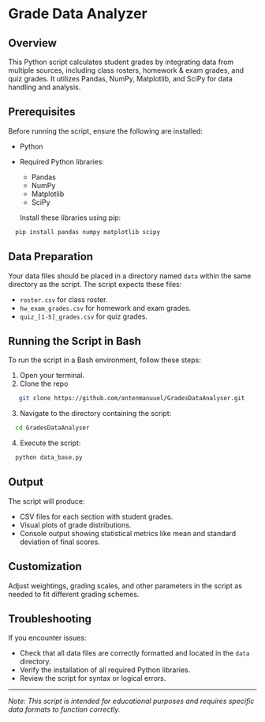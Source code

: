 # Grade Data Analyzer

## Overview

This Python script calculates student grades by integrating data from multiple sources, including class rosters, homework & exam grades, and quiz grades. It utilizes Pandas, NumPy, Matplotlib, and SciPy for data handling and analysis.

## Prerequisites

Before running the script, ensure the following are installed:

- Python
- Required Python libraries:
  - Pandas
  - NumPy
  - Matplotlib
  - SciPy

  Install these libraries using pip:
```bash
  pip install pandas numpy matplotlib scipy
```

## Data Preparation

Your data files should be placed in a directory named `data` within the same directory as the script. The script expects these files:
- `roster.csv` for class roster.
- `hw_exam_grades.csv` for homework and exam grades.
- `quiz_[1-5]_grades.csv` for quiz grades.

## Running the Script in Bash

To run the script in a Bash environment, follow these steps:

1. Open your terminal.
2. Clone the repo
``` bash
   git clone https://github.com/antenmanuuel/GradesDataAnalyser.git
```
3. Navigate to the directory containing the script:
```bash
  cd GradesDataAnalyser
```
4. Execute the script:
```bash
  python data_base.py
```


## Output

The script will produce:
- CSV files for each section with student grades.
- Visual plots of grade distributions.
- Console output showing statistical metrics like mean and standard deviation of final scores.

## Customization

Adjust weightings, grading scales, and other parameters in the script as needed to fit different grading schemes.

## Troubleshooting

If you encounter issues:
- Check that all data files are correctly formatted and located in the `data` directory.
- Verify the installation of all required Python libraries.
- Review the script for syntax or logical errors.

---

*Note: This script is intended for educational purposes and requires specific data formats to function correctly.*
